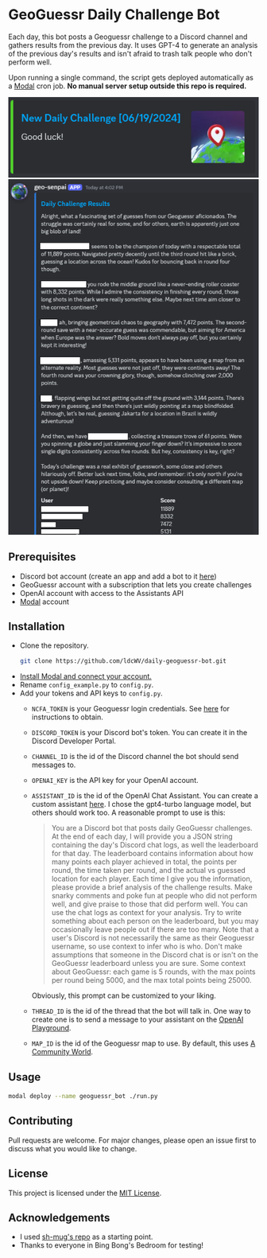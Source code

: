 # GeoGuessr Daily Challenge Bot
Each day, this bot posts a Geoguessr challenge to a Discord channel and gathers results from the previous day. It uses GPT-4 to generate an analysis of the previous day's results and isn't afraid to trash talk people who don't perform well.

Upon running a single command, the script gets deployed automatically as a [Modal](https://modal.com) cron job. **No manual server setup outside this repo is required.**


![Screenshot of the bot in operation, pt. 1](./screenshot1.png)
![Screenshot of the bot in operation, pt. 2](./screenshot2.png)

## Prerequisites

- Discord bot account (create an app and add a bot to it [here](https://discord.com/developers/applications))
- GeoGuessr account with a subscription that lets you create challenges
- OpenAI account with access to the Assistants API
- [Modal](https://modal.com/) account

## Installation

- Clone the repository.
    ```bash
    git clone https://github.com/ldcWV/daily-geoguessr-bot.git
    ```
- [Install Modal and connect your account.](https://modal.com/docs/guide)
- Rename `config_example.py` to `config.py`.
- Add your tokens and API keys to `config.py`.
    - `NCFA_TOKEN` is your Geoguessr login credentials. See [here](https://github.com/SafwanSipai/geo-insight?tab=readme-ov-file#getting-your-_ncfa-cookie) for instructions to obtain.
    - `DISCORD_TOKEN` is your Discord bot's token. You can create it in the Discord Developer Portal.
    - `CHANNEL_ID` is the id of the Discord channel the bot should send messages to.
    - `OPENAI_KEY` is the API key for your OpenAI account.
    - `ASSISTANT_ID` is the id of the OpenAI Chat Assistant. You can create a custom assistant [here](https://platform.openai.com/assistants). I chose the gpt4-turbo language model, but others should work too. A reasonable prompt to use is this:
        > You are a Discord bot that posts daily GeoGuessr challenges. At the end of each day, I will provide you a JSON string containing the day's Discord chat logs, as well the leaderboard for that day. The leaderboard contains information about how many points each player achieved in total, the points per round, the time taken per round, and the actual vs guessed location for each player. Each time I give you the information, please provide a brief analysis of the challenge results. Make snarky comments and poke fun at people who did not perform well, and give praise to those that did perform well. You can use the chat logs as context for your analysis. Try to write something about each person on the leaderboard, but you may occasionally leave people out if there are too many. Note that a user's Discord is not necessarily the same as their Geoguessr username, so use context to infer who is who. Don't make assumptions that someone in the Discord chat is or isn't on the GeoGuessr leaderboard unless you are sure. Some context about GeoGuessr: each game is 5 rounds, with the max points per round being 5000, and the max total points being 25000.

        Obviously, this prompt can be customized to your liking.
    - `THREAD_ID` is the id of the thread that the bot will talk in. One way to create one is to send a message to your assistant on the [OpenAI Playground](https://platform.openai.com/playground/assistants).
    - `MAP_ID` is the id of the Geoguessr map to use. By default, this uses [A Community World](https://www.geoguessr.com/maps/62a44b22040f04bd36e8a914).

## Usage

```bash
modal deploy --name geoguessr_bot ./run.py
```

## Contributing

Pull requests are welcome. For major changes, please open an issue first to discuss what you would like to change.

## License

This project is licensed under the [MIT License](https://opensource.org/licenses/MIT).

## Acknowledgements

- I used [sh-mug's repo](https://github.com/sh-mug/daily-geoguessr-bot) as a starting point.
- Thanks to everyone in Bing Bong's Bedroom for testing!
